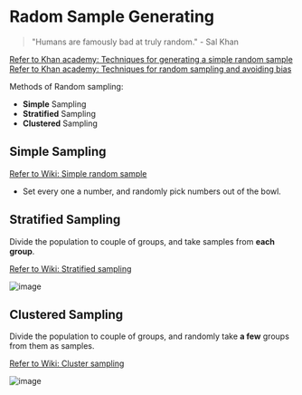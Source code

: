 # Radom Sample Generating
> "Humans are famously bad at truly random." - Sal Khan

[Refer to Khan academy: Techniques for generating a simple random sample](https://www.khanacademy.org/math/ap-statistics/gathering-data-ap/modal/v/techniques-for-generating-a-simple-random-sample)
[Refer to Khan academy: Techniques for random sampling and avoiding bias](https://www.khanacademy.org/math/ap-statistics/gathering-data-ap/modal/v/techniques-for-random-sampling-and-avoiding-bias)

Methods of Random sampling:
- **Simple** Sampling
- **Stratified** Sampling
- **Clustered** Sampling

## Simple Sampling
[Refer to Wiki: Simple random sample](https://www.wikiwand.com/en/Simple_random_sample)

- Set every one a number, and randomly pick numbers out of the bowl.


## Stratified Sampling
Divide the population to couple of groups, and take samples from **each group**.

[Refer to Wiki: Stratified sampling](https://www.wikiwand.com/en/Stratified_sampling)

![image](https://user-images.githubusercontent.com/14041622/43943973-fbeab492-9caf-11e8-9a57-bf6a55c7603e.png)



## Clustered Sampling
Divide the population to couple of groups, and randomly take **a few** groups from them as samples.

[Refer to Wiki: Cluster sampling](https://www.wikiwand.com/en/Cluster_sampling)

![image](https://user-images.githubusercontent.com/14041622/43944077-49e2d1ca-9cb0-11e8-9795-9177e6e2a207.png)
